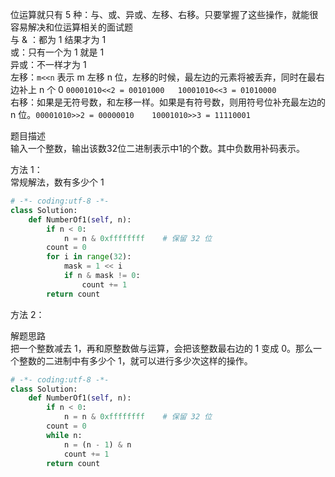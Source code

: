 
位运算就只有 5 种：与、或、异或、左移、右移。只要掌握了这些操作，就能很容易解决和位运算相关的面试题    
与 & ：都为 1 结果才为 1  
或：只有一个为 1 就是 1   
异或：不一样才为 1   
左移：`m<<n` 表示 m 左移 n 位，左移的时候，最左边的元素将被丢弃，同时在最右边补上 n 个 0 `00001010<<2 = 00101000   10001010<<3 = 01010000`  
右移：如果是无符号数，和左移一样。如果是有符号数，则用符号位补充最左边的 n 位。`00001010>>2 = 00000010    10001010>>3 = 11110001`  


题目描述  
输入一个整数，输出该数32位二进制表示中1的个数。其中负数用补码表示。  


方法 1：  
常规解法，数有多少个 1  

```python 
# -*- coding:utf-8 -*-
class Solution:
    def NumberOf1(self, n):
        if n < 0:
            n = n & 0xffffffff    # 保留 32 位  
        count = 0 
        for i in range(32):
            mask = 1 << i 
            if n & mask != 0:
                count += 1 
        return count  
```


方法 2：  

解题思路  
把一个整数减去 1，再和原整数做与运算，会把该整数最右边的 1 变成 0。那么一个整数的二进制中有多少个 1，就可以进行多少次这样的操作。  


```python 
# -*- coding:utf-8 -*-
class Solution:
    def NumberOf1(self, n):
        if n < 0:
            n = n & 0xffffffff    # 保留 32 位  
        count = 0 
        while n:
            n = (n - 1) & n 
            count += 1 
        return count  
```
